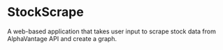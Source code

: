 # StockScrape
A web-based application that takes user input to scrape stock data from AlphaVantage API and create a graph.

